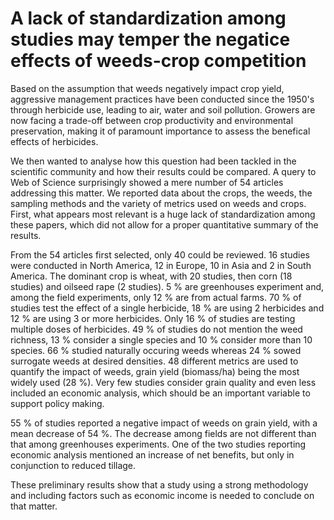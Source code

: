A lack of standardization among studies may temper the negatice effects of weeds-crop competition
=================================================================================================


Based on the assumption that weeds negatively impact crop yield, aggressive
management practices have been conducted since the 1950's through herbicide use,
leading to air, water and soil pollution.
Growers are now facing a trade-off between crop productivity and environmental
preservation, making it of paramount importance to assess the benefical effects
of herbicides.

We then wanted to analyse how this question had been tackled in the scientific
community and how their results could be compared.
A query to Web of Science surprisingly showed a mere number of 54 articles
addressing this matter.
We reported data about the crops, the weeds, the sampling methods and the
variety of metrics used on weeds and crops.
First, what appears most relevant is a huge lack of standardization among these
papers, which did not allow for a proper quantitative summary of the results.

From the 54 articles first selected, only 40 could be reviewed.
16 studies were conducted in North America, 12 in Europe, 10 in Asia and 2 in
South America.
The dominant crop is wheat, with 20 studies, then corn (18 studies) and oilseed
rape (2 studies).
5 % are greenhouses experiment and, among the field experiments, only 12 % are
from actual farms.
70 % of studies test the effect of a single herbicide, 18 % are using 2
herbicides and 12 % are using 3 or more herbicides.
Only 16 % of studies are testing multiple doses of herbicides.
49 % of studies do not mention the weed richness, 13 % consider a single
species and 10 % consider more than 10 species.
66 % studied naturally occuring weeds whereas 24 % sowed surrogate weeds at
desired densities.
48 different metrics are used to quantify the impact of weeds, grain yield
(biomass/ha) being the most widely used (28 %).
Very few studies consider grain quality and even less included an economic
analysis, which should be an important variable to support policy making.

55 % of studies reported a negative impact of weeds on grain yield, with a mean
decrease of 54 %.
The decrease among fields are not different than that among greenhouses
experiments.
One of the two studies reporting economic analysis mentioned an increase of net
benefits, but only in conjunction to reduced tillage.

These preliminary results show that a study using a strong methodology and
including factors such as economic income is needed to conclude on that matter.
